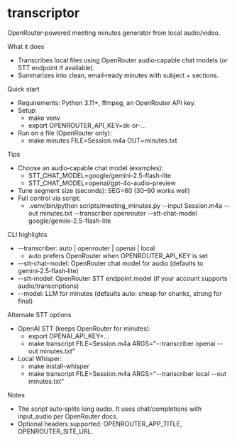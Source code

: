 # transcriptor

OpenRouter‑powered meeting minutes generator from local audio/video.

What it does
- Transcribes local files using OpenRouter audio‑capable chat models (or STT endpoint if available).
- Summarizes into clean, email‑ready minutes with subject + sections.

Quick start
- Requirements: Python 3.11+, ffmpeg, an OpenRouter API key.
- Setup:
  - make venv
  - export OPENROUTER_API_KEY=sk-or-...
- Run on a file (OpenRouter only):
  - make minutes FILE=Session.m4a OUT=minutes.txt

Tips
- Choose an audio‑capable chat model (examples):
  - STT_CHAT_MODEL=google/gemini-2.5-flash-lite
  - STT_CHAT_MODEL=openai/gpt-4o-audio-preview
- Tune segment size (seconds): SEG=60 (30–90 works well)
- Full control via script:
  - .venv/bin/python scripts/meeting_minutes.py --input Session.m4a --out minutes.txt --transcriber openrouter --stt-chat-model google/gemini-2.5-flash-lite

CLI highlights
- --transcriber: auto | openrouter | openai | local
  - auto prefers OpenRouter when OPENROUTER_API_KEY is set
- --stt-chat-model: OpenRouter chat model for audio (defaults to gemini‑2.5‑flash‑lite)
- --stt-model: OpenRouter STT endpoint model (if your account supports audio/transcriptions)
- --model: LLM for minutes (defaults auto: cheap for chunks, strong for final)

Alternate STT options
- OpenAI STT (keeps OpenRouter for minutes):
  - export OPENAI_API_KEY=...
  - make transcript FILE=Session.m4a ARGS="--transcriber openai --out minutes.txt"
- Local Whisper:
  - make install-whisper
  - make transcript FILE=Session.m4a ARGS="--transcriber local --out minutes.txt"

Notes
- The script auto‑splits long audio. It uses chat/completions with input_audio per OpenRouter docs.
- Optional headers supported: OPENROUTER_APP_TITLE, OPENROUTER_SITE_URL.
